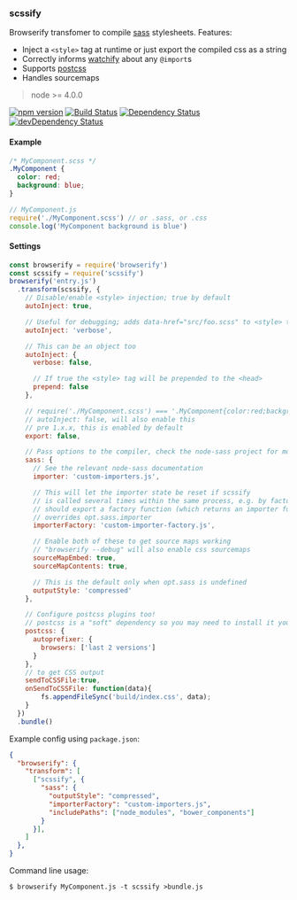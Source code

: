 ### scssify
Browserify transfomer to compile [sass][] stylesheets. Features:
- Inject a `<style>` tag at runtime or just export the compiled css as a string
- Correctly informs [watchify][] about any `@import`s
- Supports [postcss][]
- Handles sourcemaps

> node >= 4.0.0

[![npm version](https://badge.fury.io/js/scssify.svg)](https://badge.fury.io/js/scssify) [![Build Status](https://travis-ci.org/cody-greene/scssify.svg?branch=master)](https://travis-ci.org/cody-greene/scssify) [![Dependency Status](https://david-dm.org/cody-greene/scssify.svg)](https://david-dm.org/cody-greene/scssify) [![devDependency Status](https://david-dm.org/cody-greene/scssify/dev-status.svg)](https://david-dm.org/cody-greene/scssify#info=devDependencies)

#### Example
```css
/* MyComponent.scss */
.MyComponent {
  color: red;
  background: blue;
}
```

```javascript
// MyComponent.js
require('./MyComponent.scss') // or .sass, or .css
console.log('MyComponent background is blue')
```

#### Settings

```javascript
const browserify = require('browserify')
const scssify = require('scssify')
browserify('entry.js')
  .transform(scssify, {
    // Disable/enable <style> injection; true by default
    autoInject: true,

    // Useful for debugging; adds data-href="src/foo.scss" to <style> tags
    autoInject: 'verbose',

    // This can be an object too
    autoInject: {
      verbose: false,

      // If true the <style> tag will be prepended to the <head>
      prepend: false
    },

    // require('./MyComponent.scss') === '.MyComponent{color:red;background:blue}'
    // autoInject: false, will also enable this
    // pre 1.x.x, this is enabled by default
    export: false,

    // Pass options to the compiler, check the node-sass project for more details
    sass: {
      // See the relevant node-sass documentation
      importer: 'custom-importers.js',

      // This will let the importer state be reset if scssify
      // is called several times within the same process, e.g. by factor-bundle
      // should export a factory function (which returns an importer function)
      // overrides opt.sass.importer
      importerFactory: 'custom-importer-factory.js',

      // Enable both of these to get source maps working
      // "browserify --debug" will also enable css sourcemaps
      sourceMapEmbed: true,
      sourceMapContents: true,

      // This is the default only when opt.sass is undefined
      outputStyle: 'compressed'
    },

    // Configure postcss plugins too!
    // postcss is a "soft" dependency so you may need to install it yourself
    postcss: {
      autoprefixer: {
        browsers: ['last 2 versions']
      }
    },
    // to get CSS output
    sendToCSSFile:true,
    onSendToCSSFile: function(data){
        fs.appendFileSync('build/index.css', data);
    }    
  })
  .bundle()
```

Example config using `package.json`:
```json
{
  "browserify": {
    "transform": [
      ["scssify", {
        "sass": {
          "outputStyle": "compressed",
          "importerFactory": "custom-importers.js",
          "includePaths": ["node_modules", "bower_components"]
        }
      }],
    ]
  },
}
```

Command line usage:
```
$ browserify MyComponent.js -t scssify >bundle.js
```

[sass]: http://sass-lang.com
[postcss]: https://github.com/postcss/postcss
[watchify]: https://github.com/substack/watchify
